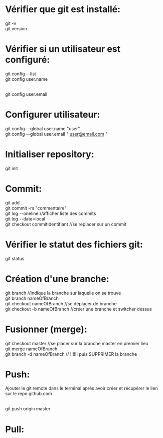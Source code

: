 # Vérifier que git est installé:
git -v
\
git version  

# Vérifier si un utilisateur est configuré:
git config --list
\
git config 
user.name

\
git config 
user.email


# Configurer utilisateur:
git config --global 
user.name
 "user"
\
git config --global 
user.email
 "
user@email.com
"

# Initialiser repository:
git init

# Commit:
git add .
\
git commit -m "commentaire"
\
git log --oneline                   //afficher liste des commits
\
git log --date=local
\
git checkout commitIdentifiant      //se replacer sur un commit

# Vérifier le statut des fichiers git:
git status 

# Création d'une branche:
git branch                          //indique la branche sur laquelle on se trouve
\
git branch nameOfBranch
\
git checkout nameOfBranch           //se déplacer de branche
\
git checkout -b nameOfBranch        //créer une branche et switcher dessus

# Fusionner (merge):
git checkout master                 //se placer sur la branche master en premier lieu
\
git merge nameOfBranch
\
git branch -d nameOfBranch          // !!!!!! puis SUPPRIMER la branche

# Push:
Ajouter le git remote dans le terminal après avoir créer et récupérer le lien sur le repo 
github.com

\
git push origin master
               
# Pull: 